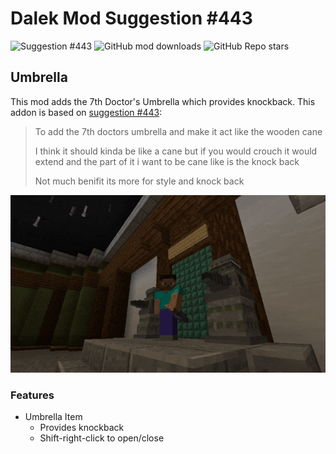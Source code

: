 # Dalek Mod Suggestion #443

![Suggestion #443](https://img.shields.io/badge/suggestion-443-blue)
![GitHub mod downloads](https://img.shields.io/github/downloads/bug1312/dm_suggestion_mods/v1.0.0%2B443/total?label=downloads)
![GitHub Repo stars](https://img.shields.io/github/stars/bug1312/dm_suggestion_mods)

## Umbrella

This mod adds the 7th Doctor's Umbrella which provides knockback. This addon is based on [suggestion #443](https://discord.com/channels/217396856550981633/273107511400464384/1041314964880756786):
> To add the 7th doctors umbrella and make it act like the wooden cane
>
> I think it should kinda be like a cane but if you would crouch it would extend and the part of it i want to be cane like is the knock back
>
> Not much benifit its more for style and knock back

![Player holding the umbrella](.images/umbrella.gif)

### Features

- Umbrella Item
  - Provides knockback
  - Shift-right-click to open/close

